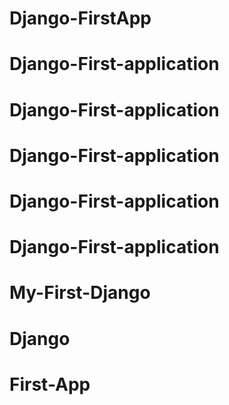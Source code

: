 # Django-FirstApp
# Django-First-application
# Django-First-application
# Django-First-application
# Django-First-application
# Django-First-application
# My-First-Django
# Django
# First-App
